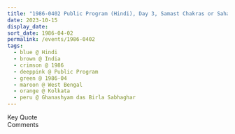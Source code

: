 ```yaml
---
title: "1986-0402 Public Program (Hindi), Day 3, Samast Chakras or Sahaja Yog Se Lābh (About All Chakras or Benefits of Sahaja Yoga), Ghanaśhyām das Birla Sabhaghar, 29 Ashutosh Choudhry Avenue, Near Birla Mandir, Ballygunge, Kolkata, West Bengal, India"
date: 2023-10-15
display_date: 
sort_date: 1986-04-02
permalink: /events/1986-0402
tags:
  - blue @ Hindi
  - brown @ India
  - crimson @ 1986
  - deeppink @ Public Program
  - green @ 1986-04
  - maroon @ West Bengal
  - orange @ Kolkata
  - peru @ Ghanashyam das Birla Sabhaghar
---
```


<wave-list>
  <list-title color="green" width="75">Key Quote</list-title>
  <list-item color="BlanchedAlmond"  width="200"></list-item>
  <list-item color="Lavender"></list-item>
  <list-item color="BlanchedAlmond"></list-item>
</wave-list>

<br>

<wave-list>
  <list-title color="green" width="75">Comments</list-title>
  <list-item color="BlanchedAlmond"  width="200"></list-item>
  <list-item color="Lavender"></list-item>
  <list-item color="BlanchedAlmond"></list-item>
</wave-list>
